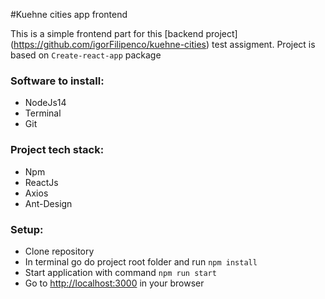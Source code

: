#Kuehne cities app frontend

This is a simple frontend part for this [backend project] (https://github.com/igorFilipenco/kuehne-cities) test assigment.
Project is based on `Create-react-app` package

### Software to install:

- NodeJs14
- Terminal
- Git

### Project tech stack:
- Npm
- ReactJs
- Axios
- Ant-Design

### Setup:

* Clone repository
* In terminal go do project root folder and run `npm install`
* Start application with command `npm run start`
* Go to [http://localhost:3000](http://localhost:3000) in your browser
 
